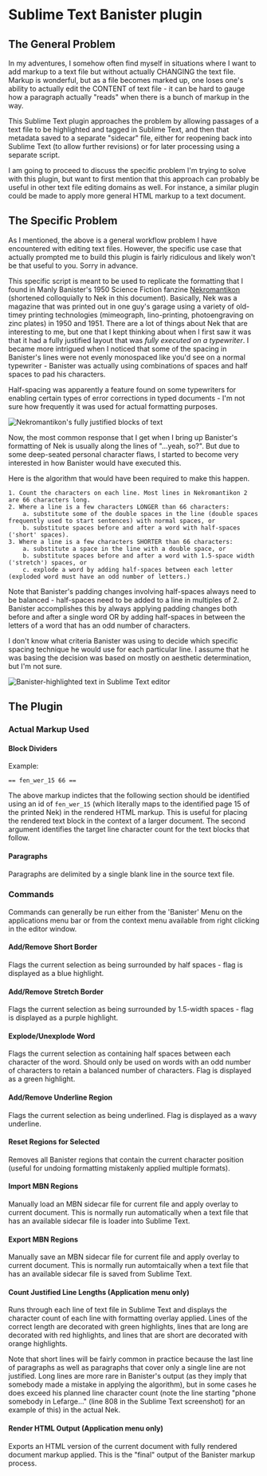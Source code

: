 # Sublime Text Banister plugin

## The General Problem

In my adventures, I somehow often find myself in situations where I want to add markup to a text file but without actually CHANGING the text file. Markup is wonderful, but as a file becomes marked up, one loses one's ability to actually edit the CONTENT of text file - it can be hard to gauge how a paragraph actually "reads" when there is a bunch of markup in the way.

This Sublime Text plugin approaches the problem by allowing passages of a text file to be highlighted and tagged in Sublime Text, and then that metadata saved to a separate "sidecar" file, either for reopening back into Sublime Text (to allow further revisions) or for later processing using a separate script.

I am going to proceed to discuss the specific problem I'm trying to solve with this plugin, but want to first mention that this approach can probably be useful in other text file editing domains as well. For instance, a similar plugin could be made to apply more general HTML markup to a text document.


## The Specific Problem

As I mentioned, the above is a general workflow problem I have encountered with editing text files. However, the specific use case that actually prompted me to build this plugin is fairly ridiculous and likely won't be that useful to you. Sorry in advance.

This specific script is meant to be used to replicate the formatting that I found in Manly Banister's 1950 Science Fiction fanzine [Nekromantikon](https://fanac.org/fanzines/Nekromantikon/) (shortened colloquially to Nek in this document). Basically, Nek was a magazine that was printed out in one guy's garage using a variety of old-timey printing technologies (mimeograph, lino-printing, photoengraving on zinc plates) in 1950 and 1951. There are a lot of things about Nek that are interesting to me, but one that I kept thinking about when I first saw it was that it had a fully justified layout that was *fully executed on a typewriter*. I became more intrigued when I noticed that some of the spacing in Banister's lines were not evenly monospaced like you'd see on a normal typewriter - Banister was actually using combinations of spaces and half spaces to pad his characters.

Half-spacing was apparently a feature found on some typewriters for enabling certain types of error corrections in typed documents - I'm not sure how frequently it was used for actual formatting purposes.

![Nekromantikon's fully justified blocks of text](img/nekromantikon.png)

Now, the most common response that I get when I bring up Banister's formatting of Nek is usually along the lines of "...yeah, so?". But due to some deep-seated personal character flaws, I started to become very interested in how Banister would have executed this. 

Here is the algorithm that would have been required to make this happen.

    1. Count the characters on each line. Most lines in Nekromantikon 2 are 66 characters long.
    2. Where a line is a few characters LONGER than 66 characters:
        a. substitute some of the double spaces in the line (double spaces frequently used to start sentences) with normal spaces, or
        b. substitute spaces before and after a word with half-spaces ('short' spaces).
    3. Where a line is a few characters SHORTER than 66 characters:
        a. substitute a space in the line with a double space, or
        b. substitute spaces before and after a word with 1.5-space width ('stretch') spaces, or
        c. explode a word by adding half-spaces between each letter (exploded word must have an odd number of letters.)

Note that Banister's padding changes involving half-spaces always need to be balanced - half-spaces need to be added to a line in multiples of 2. Banister accomplishes this by always applying padding changes both before and after a single word OR by adding half-spaces in between the letters of a word that has an odd number of characters.

I don't know what criteria Banister was using to decide which specific spacing technique he would use for each particular line. I assume that he was basing the decision was based on mostly on aesthetic determination, but I'm not sure.


![Banister-highlighted text in Sublime Text editor](img/nekromantikon_edits.png)


## The Plugin

### Actual Markup Used

#### Block Dividers

Example: 

    == fen_wer_15 66 ==

The above markup indictes that the following section should be identified using an id of `fen_wer_15` (which literally maps to the identified page 15 of the printed Nek) in the rendered HTML markup. This is useful for placing the rendered text block in the context of a larger document. The second argument identifies the target line character count for the text blocks that follow.

#### Paragraphs

Paragraphs are delimited by a single blank line in the source text file.



### Commands

Commands can generally be run either from the 'Banister' Menu on the applications menu bar or from the context menu available from right clicking in the editor window.

#### Add/Remove Short Border

Flags the current selection as being surrounded by half spaces - flag is displayed as a blue highlight. 

#### Add/Remove Stretch Border

Flags the current selection as being surrounded by 1.5-width spaces - flag is displayed as a purple highlight.

#### Explode/Unexplode Word

Flags the current selection as containing half spaces between each character of the word. Should only be used on words with an odd number of characters to retain a balanced number of characters. Flag is displayed as a green highlight.

#### Add/Remove Underline Region

Flags the current selection as being underlined. Flag is displayed as a wavy underline.

#### Reset Regions for Selected

Removes all Banister regions that contain the current character position (useful for undoing formatting mistakenly applied multiple formats).

#### Import MBN Regions

Manually load an MBN sidecar file for current file and apply overlay to current document. This is normally run automatically when a text file that has an available sidecar file is loader into Sublime Text.

#### Export MBN Regions

Manually save an MBN sidecar file for current file and apply overlay to current document. This is normally run automtaically when a text file that has an available sidecar file is saved from Sublime Text.

#### Count Justified Line Lengths (Application menu only)

Runs through each line of text file in Sublime Text and displays the character count of each line with formatting overlay applied. Lines of the correct length are decorated with green highlights, lines that are long are decorated with red highlights, and lines that are short are decorated with orange highlights.

Note that short lines will be fairly common in practice because the last line of paragraphs as well as paragraphs that cover only a single line are not justified. Long lines are more rare in Banister's output (as they imply that somebody made a mistake in applying the algorithm), but in some cases he does exceed his planned line character count (note the line starting "phone somebody in Lefarge..." (line 808 in the Sublime Text screenshot) for an example of this) in the actual Nek.

#### Render HTML Output (Application menu only)

Exports an HTML version of the current document with fully rendered document markup applied. This is the "final" output of the Banister markup process.